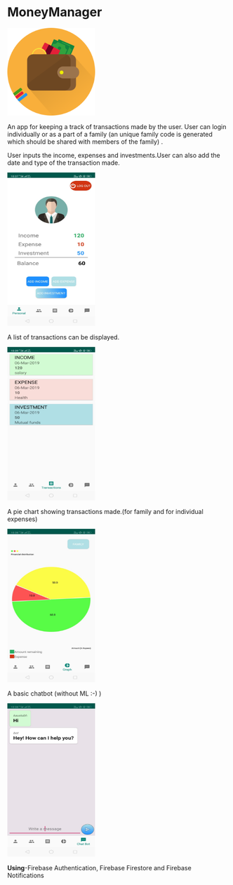 # MoneyManager

<img src="logo.png" height="200" width="200"/>

An app for keeping a track of transactions made by the user.
User can login individually or as a part of a family (an unique family code is generated which should be shared with members of the family) . 

User inputs the  income, expenses and investments.User can also add the date and type of the transaction made.

<img src="a.jpeg" height="350" width="200"/>

A list of transactions can be displayed.


<img src="d.jpeg" height="350" width="200"/>


A pie chart showing transactions made.(for family and for individual expenses)

<img src="b.jpeg" height="350" width="200"/>


A basic chatbot (without ML :-) )

<img src="c.jpeg" height="350" width="200"/>


<B>Using</B>-Firebase Authentication, Firebase Firestore and Firebase Notifications
